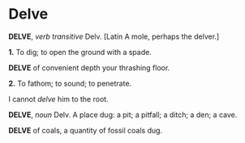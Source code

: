 # Delve

**DELVE**, _verb transitive_ Delv. \[Latin A mole, perhaps the delver.\]

**1.** To dig; to open the ground with a spade.

**DELVE** of convenient depth your thrashing floor.

**2.** To fathom; to sound; to penetrate.

I cannot _delve_ him to the root.

**DELVE**, _noun_ Delv. A place dug: a pit; a pitfall; a ditch; a den; a cave.

**DELVE** of coals, a quantity of fossil coals dug.